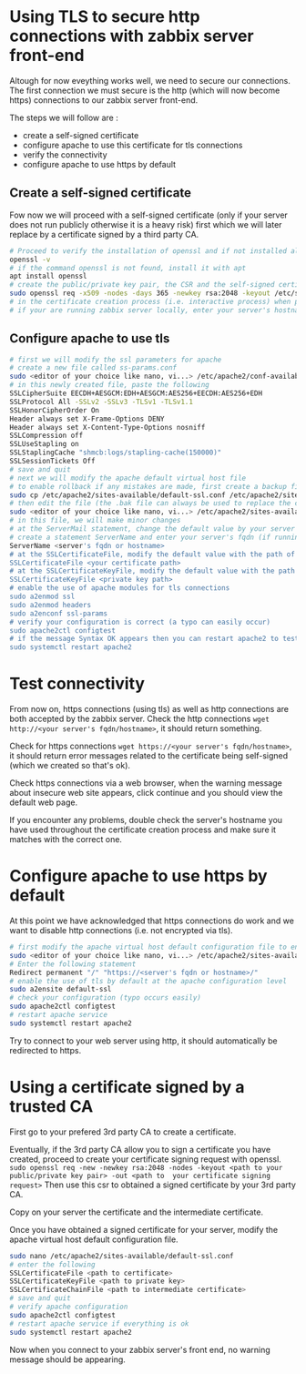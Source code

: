 # Using TLS to secure http connections with zabbix server front-end
Altough for now eveything works well, we need to secure our connections. 
The first connection we must secure is the http (which will now become https) connections to our zabbix server front-end.

The steps we will follow are :
- create a self-signed certificate
- configure apache to use this certificate for tls connections
- verify the connectivity
- configure apache to use https by default

## Create a self-signed certificate
Fow now we will proceed with a self-signed certificate (only if your server does not run publicly otherwise it is a heavy risk) first which we will later replace by a certificate signed by a third party CA.
```bash
# Proceed to verify the installation of openssl and if not installed already, install it
openssl -v
# if the command openssl is not found, install it with apt
apt install openssl
# create the public/private key pair, the CSR and the self-signed certificate
sudo openssl req -x509 -nodes -days 365 -newkey rsa:2048 -keyout /etc/ssl/private/apache-private-key.key -out /etc/ssl/certs/apache-self-signed-certificate.crt
# in the certificate creation process (i.e. interactive process) when prompted for a common name enter your zabbix server fqdn
# if your are running zabbix server locally, enter your server's hostname (you can use hostnamectl to find what your server's hostname is)
```
## Configure apache to use tls
```bash
# first we will modify the ssl parameters for apache
# create a new file called ss-params.conf
sudo <editor of your choice like nano, vi...> /etc/apache2/conf-available/ssl-params.conf
# in this newly created file, paste the following
SSLCipherSuite EECDH+AESGCM:EDH+AESGCM:AES256+EECDH:AES256+EDH
SSLProtocol All -SSLv2 -SSLv3 -TLSv1 -TLSv1.1
SSLHonorCipherOrder On
Header always set X-Frame-Options DENY
Header always set X-Content-Type-Options nosniff
SSLCompression off
SSLUseStapling on
SSLStaplingCache "shmcb:logs/stapling-cache(150000)"
SSLSessionTickets Off
# save and quit
# next we will modify the apache default virtual host file
# to enable rollback if any mistakes are made, first create a backup file for the default virtual host configuration
sudo cp /etc/apache2/sites-available/default-ssl.conf /etc/apache2/sites-available/default-ssl.conf.bak
# then edit the file (the .bak file can always be used to replace the configurations made if they do not work)
sudo <editor of your choice like nano, vi...> /etc/apache2/sites-available/default-ssl.conf
# in this file, we will make minor changes
# at the ServerMail statement, change the default value by your server mail (if you do not have one then skip)
# create a statement ServerName and enter your server's fqdn (if running locally enter your server's hostname)
ServerName <server's fqdn or hostname>
# at the SSLCertificateFile, modify the default value with the path of your self-signed certificate
SSLCertificateFile <your certificate path>
# at the SSLCertificateKeyFile, modify the default value with the path of your private key
SSLCertificateKeyFile <private key path>
# enable the use of apache modules for tls connections
sudo a2enmod ssl
sudo a2enmod headers
sudo a2enconf ssl-params
# verify your configuration is correct (a typo can easily occur)
sudo apache2ctl configtest
# if the message Syntax OK appears then you can restart apache2 to test connectivity
sudo systemctl restart apache2
```
# Test connectivity
From now on, https connections (using tls) as well as http connections are both accepted by the zabbix server.
Check the http connections ```wget http://<your server's fqdn/hostname>```, it should return something.

Check for https connections ```wget https://<your server's fqdn/hostname>```, it should return error messages related to the certificate being self-signed (which we created so that's ok).

Check https connections via a web browser, when the warning message about insecure web site appears, click continue and you should view the default web page.

If you encounter any problems, double check the server's hostname you have used throughout the certificate creation process and make sure it matches with the correct one.

# Configure apache to use https by default
At this point we have acknowledged that https connections do work and we want to disable http connections (i.e. not encrypted via tls).
```bash
# first modify the apache virtual host default configuration file to enable a permanent redirection to https connections
sudo <editor of your choice like nano, vi...> /etc/apache2/sites-available/000-default.conf
# Enter the following statement
Redirect permanent "/" "https://<server's fqdn or hostname>/"
# enable the use of tls by default at the apache configuration level
sudo a2ensite default-ssl
# check your configuration (typo occurs easily)
sudo apache2ctl configtest
# restart apache service
sudo systemctl restart apache2
```
Try to connect to your web server using http, it should automatically be redirected to https.

# Using a certificate signed by a trusted CA
First go to your prefered 3rd party CA to create a certificate.

Eventually, if the 3rd party CA allow you to sign a certificate you have created, proceed to create your certificate signing request with openssl.
```sudo openssl req -new -newkey rsa:2048 -nodes -keyout <path to your public/private key pair> -out <path to  your certificate signing request>```
Then use this csr to obtained a signed certificate by your 3rd party CA.

Copy on your server the certificate and the intermediate certificate.

Once you have obtained a signed certificate for your server, modify the apache virtual host default configuration file.
```bash
sudo nano /etc/apache2/sites-available/default-ssl.conf
# enter the following
SSLCertificateFile <path to certificate>
SSLCertificateKeyFile <path to private key>
SSLCertificateChainFile <path to intermediate certificate>
# save and quit
# verify apache configuration
sudo apache2ctl configtest
# restart apache service if everything is ok
sudo systemctl restart apache2
```
Now when you connect to your zabbix server's front end, no warning message should be appearing.
